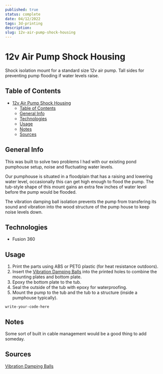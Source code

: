 ```yaml
---
published: true
status: complete
date: 04/12/2022
tags: 3d-printing
description:
slug: 12v-air-pump-shock-housing
---
```


# 12v Air Pump Shock Housing

Shock isolation mount for a standard size 12v air pump. Tall sides for preventing pump flooding if water levels raise.

## Table of Contents

- [12v Air Pump Shock Housing](#12v-air-pump-shock-housing)
  - [Table of Contents](#table-of-contents)
  - [General Info](#general-info)
  - [Technologies](#technologies)
  - [Usage](#usage)
  - [Notes](#notes)
  - [Sources](#sources)

## General Info

This was built to solve two problems I had with our existing pond pumphouse setup, noise and fluctuating water levels.

Our pumphouse is situated in a floodplain that has a raising and lowering water level, occasionally this can get high enough to flood the pump. The tub-style shape of this mount gains an extra few inches of water level before the pump would be flooded.

The vibration damping ball isolation prevents the pump from transfering its sound and vibration into the wood structure of the pump house to keep noise levels down.

## Technologies

- Fusion 360

## Usage

1. Print the parts using ABS or PETG plastic (for heat resistance outdoors).
2. Insert the [Vibration Damping Balls](https://smile.amazon.com/gp/product/B00ZFEVAJ6/ref=ppx_yo_dt_b_search_asin_title?ie=UTF8&psc=1) into the printed holes to combine the mounting plates and bottom plate.
3. Epoxy the bottom plate to the tub.
4. Seal the outside of the tub with epoxy for waterproofing.
5. Mount the pump to the tub and the tub to a structure (inside a pumphouse typically).

`write-your-code-here`

## Notes

Some sort of built in cable management would be a good thing to add someday.

## Sources

[Vibration Damping Balls](https://smile.amazon.com/gp/product/B00ZFEVAJ6/ref=ppx_yo_dt_b_search_asin_title?ie=UTF8&psc=1)

